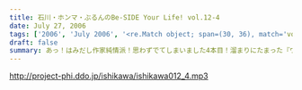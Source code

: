 ```yaml
---
title: 石川・ホンマ・ぶるんのBe-SIDE Your Life! vol.12-4
date: July 27, 2006
tags: ['2006', 'July 2006', '<re.Match object; span=(30, 36), match='vol.12'>']
draft: false
summary: あっ！はみだし作家純情派！思わずでてしまいました4本目！溜まりにたまった『ワタクシゴト』をたっぷりと。意外や真面目な、お三方の一面に、一目惚れ必至であります！次回は、ちょっとアップが遅れるけど、待っていてくださいね！NAMAE
---
```


http://project-phi.ddo.jp/ishikawa/ishikawa012_4.mp3
